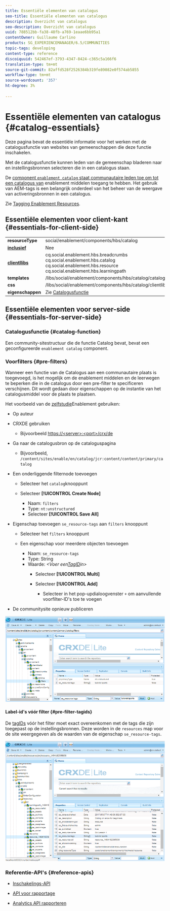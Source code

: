 ```yaml
---
title: Essentiële elementen van catalogus
seo-title: Essentiële elementen van catalogus
description: Overzicht van catalogus
seo-description: Overzicht van catalogus
uuid: 788512bb-fa38-48fb-a769-1eaae6bb95a1
contentOwner: Guillaume Carlino
products: SG_EXPERIENCEMANAGER/6.5/COMMUNITIES
topic-tags: developing
content-type: reference
discoiquuid: 542467ef-3793-4347-8424-c365c5a166f6
translation-type: tm+mt
source-git-commit: 82affd528f2526384b319fe89082e0f574ab5855
workflow-type: tm+mt
source-wordcount: '357'
ht-degree: 3%

---
```



# Essentiële elementen van catalogus {#catalog-essentials}

Deze pagina bevat de essentiële informatie voor het werken met de catalogusfunctie van websites van gemeenschappen die deze functie inschakelen.

Met de catalogusfunctie kunnen leden van de gemeenschap bladeren naar en instellingsbronnen selecteren die in een catalogus staan.

De [ component `enablement catalog` staat communautaire leden toe om tot een catalogus van](catalog.md) enablement middelen [](resources.md)toegang te hebben. Het gebruik van AEM-tags is een belangrijk onderdeel van het beheer van de weergave van activeringsbronnen in een catalogus.

Zie [Tagging Enablement Resources](tag-resources.md).

## Essentiële elementen voor client-kant {#essentials-for-client-side}

<table>
 <tbody>
  <tr>
   <td> <strong>resourceType</strong></td>
   <td>social/enablement/components/hbs/catalog</td>
  </tr>
  <tr>
   <td> <a href="scf.md#add-or-include-a-communities-component"><strong>inclusief</strong></a></td>
   <td>Nee</td>
  </tr>
  <tr>
   <td> <a href="clientlibs.md"><strong>clientllibs</strong></a></td>
   <td>cq.social.enablement.hbs.breadcrumbs<br /> cq.social.enablement.hbs.catalog<br /> cq.social.enablement.hbs.resource<br /> cq.social.enablement.hbs.learningpath</td>
  </tr>
  <tr>
   <td> <strong>templates</strong></td>
   <td> /libs/social/enablement/components/hbs/catalog/catalog.hbs<br /> </td>
  </tr>
  <tr>
   <td> <strong>css</strong></td>
   <td> /libs/social/enablement/components/hbs/catalog/clientlibs/catalog.css</td>
  </tr>
  <tr>
   <td><strong> eigenschappen</strong></td>
   <td>Zie <a href="catalog.md">Catalogusfunctie</a></td>
  </tr>
 </tbody>
</table>

## Essentiële elementen voor server-side {#essentials-for-server-side}

### Catalogusfunctie {#catalog-function}

Een community-sitestructuur die de functie [](functions.md#catalog-function)Catalog bevat, bevat een geconfigureerde `enablement catalog` component.

### Voorfilters {#pre-filters}

Wanneer een functie van de Catalogus aan een communautaire plaats is toegevoegd, is het mogelijk om de enablement middelen en de leerwegen te beperken die in de catalogus door een pre-filter te specificeren verschijnen. Dit wordt gedaan door eigenschappen op de instantie van het catalogusmiddel voor de plaats te plaatsen.

Het voorbeeld van de [zelfstudie](getting-started-enablement.md)Enablement gebruiken:

* Op auteur
* CRXDE gebruiken [](../../help/sites-developing/developing-with-crxde-lite.md)

   * Bijvoorbeeld [https://&lt;server>:&lt;port>/crx/de](http://localhost:4502/crx/de)

* Ga naar de catalogusbron op de cataloguspagina

   * Bijvoorbeeld, `/content/sites/enable/en/catalog/jcr:content/content/primary/catalog`

* Een onderliggende filternode toevoegen

   * Selecteer het `catalog`knooppunt
   * Selecteer **[!UICONTROL Create Node]**

      * Naam: `filters`
      * Type: `nt:unstructured`
      * Selecteer **[!UICONTROL Save All]**

* Eigenschap toevoegen `se_resource-tags` aan `filters` knooppunt

   * Selecteer het `filters` knooppunt
   * Een eigenschap voor meerdere objecten toevoegen

      * Naam: `se_resource-tags`
      * Type: String
      * Waarde: *&lt;Voer een[TagID](#pre-filter-tagids)in>*
         * Selecteer **[!UICONTROL Multi]**
         * Selecteer **[!UICONTROL Add]**

            * Selecteer in het pop-updialoogvenster `+` om aanvullende voorfilter-ID&#39;s toe te voegen

* De communitysite opnieuw publiceren

![chlimage_1-189](assets/chlimage_1-189.png)

#### Label-id&#39;s vóór filter {#pre-filter-tagids}

De [tagIDs](../../help/sites-developing/framework.md#tagid) vóór het filter moet exact overeenkomen met de tags die zijn toegepast op de instellingsbronnen. Deze worden in de `resources` map voor de site weergegeven als de waarden van de eigenschap `se_resource-tags`.

![chlimage_1-190](assets/chlimage_1-190.png)

### Referentie-API&#39;s {#reference-apis}

* [Inschakelings-API](https://helpx.adobe.com/experience-manager/6-5/sites/developing/using/reference-materials/javadoc/com/adobe/cq/social/enablement/client/api/package-summary.html)

* [API voor rapportage](https://helpx.adobe.com/experience-manager/6-5/sites/developing/using/reference-materials/javadoc/com/adobe/cq/social/enablement/client/reporting/api/package-summary.html)

* [Analytics API rapporteren](https://helpx.adobe.com/experience-manager/6-5/sites/developing/using/reference-materials/javadoc/com/adobe/cq/social/enablement/client/reporting/analytics/api/package-summary.html)

